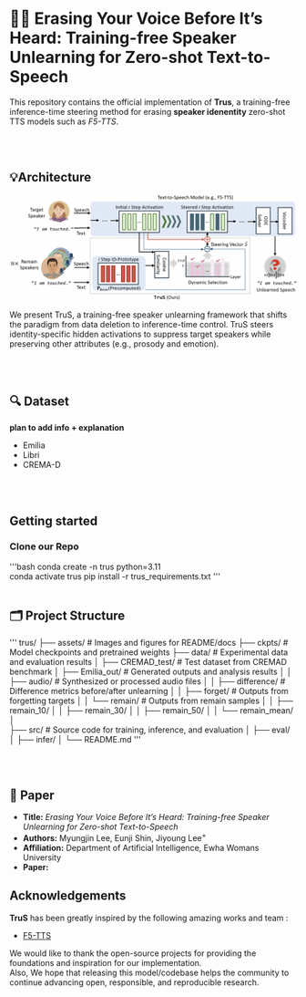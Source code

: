 # 🙅🏻 Erasing Your Voice Before It’s Heard: Training-free Speaker Unlearning for Zero-shot Text-to-Speech

This repository contains the official implementation of **Trus**, a training-free inference-time steering method for erasing **speaker idenentity** zero-shot TTS models such as *F5-TTS*. 

<br>
<br>

## 💡Architecture 
![Architecture Figure](./assets/fig_architecture.png)

We present TruS, a training-free speaker unlearning framework that shifts the paradigm from data deletion to inference-time control.
TruS steers identity-specific hidden activations to suppress target speakers while preserving other attributes (e.g., prosody and emotion).

<br>
<br>

## 🔍 Dataset

**plan to add info + explanation**
- Emilia
- Libri 
- CREMA-D

<br>
<br>

## Getting started

### Clone our Repo
'''bash
conda create -n trus python=3.11  
conda activate trus
pip install -r trus_requirements.txt
'''
<br>
<br>

## 🗂️ Project Structure 
'''
trus/
├── assets/                  # Images and figures for README/docs
├── ckpts/                   # Model checkpoints and pretrained weights
├── data/                    # Experimental data and evaluation results
│   ├── CREMAD_test/         # Test dataset from CREMAD benchmark
│   ├── Emilia_out/               # Generated outputs and analysis results
│   │   ├── audio/                # Synthesized or processed audio files
│   │   ├── difference/           # Difference metrics before/after unlearning
│   │   ├── forget/               # Outputs from forgetting targets
│   │   └── remain/               # Outputs from remain samples
│   │       ├── remain_10/
│   │       ├── remain_30/
│   │       ├── remain_50/
│   │       └── remain_mean/
│   
├── src/                     # Source code for training, inference, and evaluation
│   ├── eval/
│   ├── infer/
│
└── README.md
'''

<br>
<br>

## 📑 Paper
* **Title:** *Erasing Your Voice Before It’s Heard: Training-free Speaker Unlearning for Zero-shot Text-to-Speech*  
* **Authors:** Myungjin Lee, Eunji Shin, Jiyoung Lee<sup>+</sup>
* **Affiliation:** Department of Artificial Intelligence, Ewha Womans University  
* **Paper:** 


## Acknowledgements
**TruS** has been greatly inspired by the following amazing works and team :
- [F5-TTS](https://github.com/SWivid/F5-TTS)

We would like to thank the open-source projects for providing the foundations and inspiration for our implementation.  
Also, We hope that releasing this model/codebase helps the community to continue advancing open, responsible, and reproducible research.
